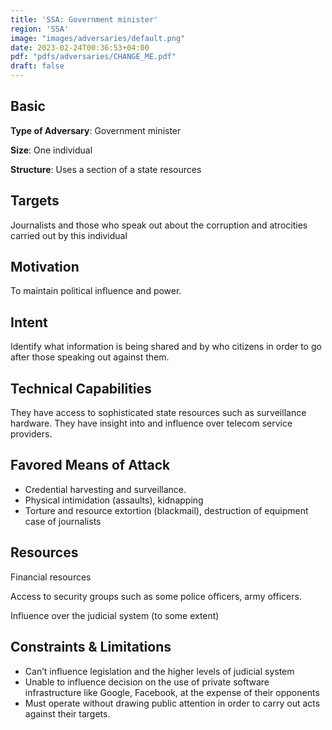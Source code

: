 ```yaml
---
title: 'SSA: Government minister'
region: 'SSA'
image: "images/adversaries/default.png"
date: 2023-02-24T00:36:53+04:00
pdf: "pdfs/adversaries/CHANGE_ME.pdf"
draft: false
---
```


## Basic

**Type of Adversary**: Government minister

**Size**: One individual

**Structure**: Uses a section of a state resources


## Targets

Journalists and those who speak out about the corruption and atrocities carried
out by this individual


## Motivation

To maintain political influence and power.


## Intent

Identify what information is being shared and by who citizens in order to go
after those speaking out against them.


## Technical Capabilities

They have access to sophisticated state resources such as surveillance
hardware. They have insight into and influence over telecom service providers.


## Favored Means of Attack

- Credential harvesting and surveillance.
- Physical intimidation (assaults), kidnapping
- Torture and resource extortion (blackmail), destruction of equipment case of journalists


## Resources

Financial resources

Access to security groups such as some police officers, army officers.

Influence over the judicial system (to some extent)


## Constraints & Limitations

- Can’t influence legislation and the higher levels of judicial system
- Unable to influence decision on the use of private software infrastructure like Google, Facebook, at the expense of their opponents
- Must operate without drawing public attention in order to carry out acts against their targets.
